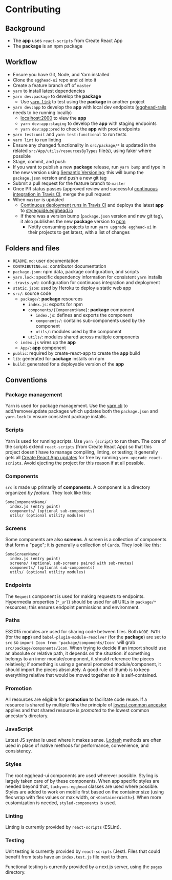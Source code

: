 # Contributing

## Background

- The **app** uses `react-scripts` from Create React App
- The **package** is an npm package

## Workflow

- Ensure you have Git, Node, and Yarn installed
- Clone the `egghead-ui` repo and `cd` into it
- Create a feature branch off of `master`
- `yarn` to install latest dependencies
- `yarn dev:package` to develop the **package**
  - Use [`yarn link`](https://yarnpkg.com/lang/en/docs/cli/link/) to test using the **package** in another project
- `yarn dev:app` to develop the **app** with local dev endpoints ([egghead-rails](https://github.com/eggheadio/egghead-rails) needs to be running locally)
  - [localhost:2000](http://localhost:2000) to view the **app**
  - `yarn dev:app:staging` to develop the **app** with staging endpoints
  - `yarn dev:app:prod` to check the **app** with prod endpoints
- `yarn test:unit` and `yarn test:functional` to run tests
- `yarn lint` to run linting
- Ensure any changed functionality in `src/package/*` is updated in the related `src/App/utils/resourcesByTypes` file(s), using faker where possible
- Stage, commit, and push
- If you want to publish a new **package** release, run `yarn bump` and type in the new version using [Semantic Versioning](http://semver.org/); this will bump the `package.json` version and push a new git tag
- Submit a pull request for the feature branch to `master`
- Once PR status passes (approved review and successful [continuous integration in Travis CI](https://travis-ci.org/eggheadio/egghead-ui), merge the pull request
- When `master` is updated
  - [Continuous deployment runs in Travis CI](https://travis-ci.org/eggheadio/egghead-ui) and deploys the latest **app** to [styleguide.egghead.io](https://styleguide.egghead.io) 
  - If there was a version bump (`package.json` version and new git tag), it also publishes the new **package** version to [npm](https://www.npmjs.com/package/egghead-ui)
    - Notify consuming projects to run `yarn upgrade egghead-ui` in their projects to get latest, with a list of changes

## Folders and files

- `README.md`: user documentation
- `CONTRIBUTING.md`: contributor documentation
- `package.json`: npm data, package configuration, and scripts
- `yarn.lock`: specific dependency information for consistent `yarn` installs
- `.travis.yml`: configuration for continuous integration and deployment
- `static.json`: used by Heroku to deploy a static web app
- `src/`: source code
  - `package/`: **package** resources
    - `index.js`: exports for npm
    - `components/{ComponentName}`: **package** component
      - `index.js`: defines and exports the component
      - `components/`: contains sub-components used by the component
      - `utils/`: modules used by the component
    - `utils/`: modules shared across multiple components
  - `index.js` wires up the **app**
  - `App/`: **app** component
- `public`: required by create-react-app to create the **app** build
- `lib`: generated for **package** installs on npm
- `build`: generated for a deployable version of the **app**

## Conventions

### Package management

Yarn is used for package management. Use the [yarn cli](https://yarnpkg.com/en/docs/usage) to add/remove/update packages which updates both the `package.json` and `yarn.lock` to ensure consistent package installs. 

### Scripts

Yarn is used for running scripts. Use `yarn {script}` to run them. The core of the scripts extend `react-scripts` (from Create React App) so that this project doesn't have to manage compiling, linting, or testing; it generally gets all [Create React App updates](https://github.com/facebookincubator/create-react-app/releases) for free by running `yarn upgrade react-scripts`. Avoid ejecting the project for this reason if at all possible.

### Components

`src` is made up primarily of **components**. A component is a directory organized _by feature_. They look like this:

```
SomeComponentName/
  index.js (entry point)
  components/ (optional sub-components)
  utils/ (optional utility modules)
```

### Screens

Some components are also **screens**. A screen is a collection of components that form a "page"; it is generally a collection of `Card`s. They look like this:

```
SomeScreenName/
  index.js (entry point)
  screens/ (optional sub-screens paired with sub-routes)
  components/ (optional sub-components)
  utils/ (optional utility modules)
```

### Endpoints

The `Request` component is used for making requests to endpoints. Hypermedia properties (`*_url`) should be used for all URLs in `package/*` resources; this ensures endpoint permissions and environment.

### Paths

ES2015 modules are used for sharing code between files. Both `NODE_PATH` (for the **app**) and `babel-plugin-module-resolver` (for the **package**) are set to `src` so `import Icon from 'package/components/Icon'` will grab `src/package/components/Icon`. When trying to decide if an import should use an absolute or relative path, it depends on the situation: if something belongs to an inner module/component, it should reference the pieces relatively; if something is using a general promoted module/component, it should import the pieces absolutely. A good rule of thumb is to keep everything relative that would be moved together so it is self-contained.

### Promotion

All resources are eligible for **promotion** to facilitate code reuse. If a resource is shared by multiple files the principle of [lowest common ancestor](https://en.wikipedia.org/wiki/Lowest_common_ancestor) applies and that shared resource is _promoted_ to the lowest common ancestor’s directory.

### JavaScript

Latest JS syntax is used where it makes sense. [Lodash](lodash.com) methods are often used in place of native methods for performance, convenience, and consistency.

### Styles

The root egghead-ui components are used wherever possible. Styling is largely taken care of by these components. When app specific styles are needed beyond that, `tachyons-egghead` classes are used where possible. Styles are added to work on mobile first based on the container size (using flex wrap with flex values or max width, or `<ContainerWidth>`). When more customization is needed, `styled-components` is used.

### Linting

Linting is currently provided by `react-scripts` (ESLint).

### Testing

Unit testing is currently provided by `react-scripts` (Jest). Files that could benefit from tests have an `index.test.js` file next to them.

Functional testing is currently provided by a next.js server, using the `pages` directory.
